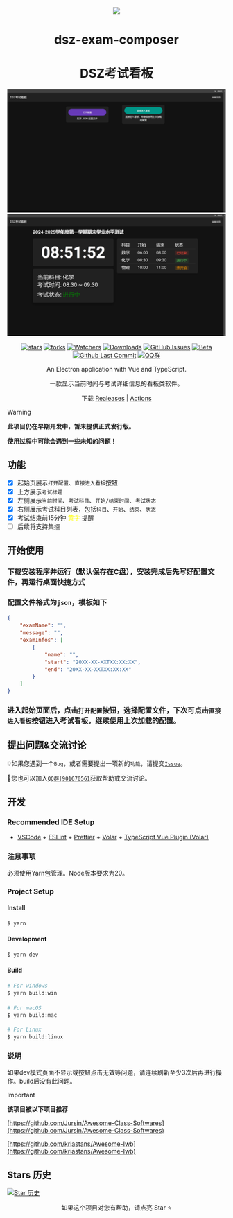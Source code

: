 <div align="center">

<image src="resources/icon.png" height="64"/>

# dsz-exam-composer
# DSZ考试看板

![WelcomePage](ScreenShots/WelcomePage.png)
![ExamPage](ScreenShots/ExamPage.png)

[![stars](https://img.shields.io/github/stars/hello8693DSZ/dsz-exam-showboard?label=Stars)](https://github.com/hello8693DSZ/dsz-exam-showboard)
[![forks](https://img.shields.io/github/forks/hello8693DSZ/dsz-exam-showboard?label=Forks)](https://github.com/hello8693DSZ/dsz-exam-showboard)
[![Watchers](https://img.shields.io/github/watchers/hello8693DSZ/dsz-exam-showboard?style=social)](https://github.com/hello8693DSZ/dsz-exam-showboard/watchers)
[![Downloads](https://img.shields.io/github/downloads/hello8693DSZ/dsz-exam-showboard/total?style=social&label=Downloads&logo=github)](https://github.com/hello8693DSZ/dsz-exam-showboard/releases/latest)
[![GitHub Issues](https://img.shields.io/github/issues-search/hello8693DSZ/dsz-exam-showboard?query=is%3Aopen&style=social-square&logo=github&label=Issues&color=%233fb950)](https://github.com/hello8693DSZ/dsz-exam-showboard/issues)
[![Beta](https://img.shields.io/github/v/release/hello8693DSZ/dsz-exam-showboard?include_prereleases&style=social-square&label=测试版)](https://github.com/hello8693DSZ/dsz-exam-showboard/releases/)
[![Github Last Commit](https://img.shields.io/github/last-commit/hello8693DSZ/dsz-exam-showboard)](https://github.com/hello8693DSZ/dsz-exam-showboard/commits/master)
[![QQ群](https://img.shields.io/badge/-QQ%E7%BE%A4%EF%BD%9C901670561-blue?style=flat&logo=TencentQQ)](https://qm.qq.com/q/zDiEipHsaI)

An Electron application with Vue and TypeScript.

一款显示当前时间与考试详细信息的看板类软件。

下载 [Realeases](https://github.com/hello8693DSZ/dsz-exam-showboard/releases) | [Actions](https://github.com/hello8693DSZ/dsz-exam-showboard/actions)

</div>

> [!warning]
> **此项目仍在早期开发中，暂未提供正式发行版。**
> 
> **使用过程中可能会遇到一些未知的问题！**

## 功能
- [X] 起始页展示`打开配置`、`直接进入看板`按钮
- [X] 上方展示`考试标题`
- [X] 左侧展示`当前时间`、`考试科目`、`开始/结束时间`、`考试状态`
- [X] 右侧展示考试科目列表，包括`科目`、`开始`、`结束`、`状态`
- [X] 考试结束前15分钟 <font color=yellow>黄字</font> 提醒
- [ ] 后续将支持集控

## 开始使用

### 下载安装程序并运行（默认保存在C盘），安装完成后先写好配置文件，再运行桌面快捷方式

### 配置文件格式为`json`，模板如下
```json
{
    "examName": "",
    "message": "",
    "examInfos": [
        {
            "name": "",
            "start": "20XX-XX-XXTXX:XX:XX",
            "end": "20XX-XX-XXTXX:XX:XX"
        }
    ]
}
```

### 进入起始页面后，点击`打开配置`按钮，选择配置文件，下次可点击`直接进入看板`按钮进入考试看板，继续使用上次加载的配置。 

## 提出问题&交流讨论

💡如果您遇到一个`Bug`，或者需要提出一项新的`功能`，请提交[`Issue`](https://github.com/hello8693DSZ/dsz-exam-showboard/issues)。

👥您也可以加入[`QQ群|901670561`](https://qm.qq.com/q/zDiEipHsaI)获取帮助或交流讨论。

## 开发

### Recommended IDE Setup

- [VSCode](https://code.visualstudio.com/) + [ESLint](https://marketplace.visualstudio.com/items?itemName=dbaeumer.vscode-eslint) + [Prettier](https://marketplace.visualstudio.com/items?itemName=esbenp.prettier-vscode) + [Volar](https://marketplace.visualstudio.com/items?itemName=Vue.volar) + [TypeScript Vue Plugin (Volar)](https://marketplace.visualstudio.com/items?itemName=Vue.vscode-typescript-vue-plugin)

### 注意事项

必须使用Yarn包管理。Node版本要求为20。

### Project Setup

#### Install

```bash
$ yarn
```

#### Development

```bash
$ yarn dev
```

#### Build

```bash
# For windows
$ yarn build:win

# For macOS
$ yarn build:mac

# For Linux
$ yarn build:linux
```

### 说明

如果dev模式页面不显示或按钮点击无效等问题，请连续刷新至少3次后再进行操作。build后没有此问题。

> [!important]
> **该项目被以下项目推荐**
> 
> [https://github.com/Jursin/Awesome-Class-Softwares](https://github.com/Jursin/Awesome-Class-Softwares)
> 
> [https://github.com/kriastans/Awesome-Iwb](https://github.com/kriastans/Awesome-Iwb)

## Stars 历史

[![Star 历史](https://starchart.cc/hello8693DSZ/dsz-exam-showboard.svg?variant=adaptive)](https://starchart.cc/hello8693DSZ/dsz-exam-showboard)

<div align="center">

如果这个项目对您有帮助，请点亮 Star ⭐

</div>
